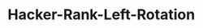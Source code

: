 # Hacker-Rank-Left-Rotation

<blockquote class="imgur-embed-pub" lang="en" data-id="a/mjSWvoX" data-context="false" ><a href="//imgur.com/a/mjSWvoX"></a></blockquote><script async src="//s.imgur.com/min/embed.js" charset="utf-8"></script>
